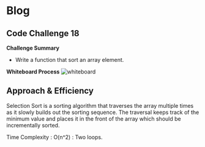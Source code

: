 # Blog
## Code Challenge 18

**Challenge Summary**

* Write a function that sort an array element.

**Whiteboard Process**
![whiteboard](https://am3pap003files.storage.live.com/y4mx4o_cQP5F_0hYxpa2OMedzZztkunjhtkf-yjUCJ6bkzucQIdJwMgFQFG1ctaoovz2DOE6vhyWuaqfkR5jNfluzHxXJfFXr3y7bGibafAXqd5sj7ZKy4Za7NPQBOnj08Odi579_Q4hZUFW3ONVMggWXyfWamNQeIkH6UGqzzscO25p4RVKUZY7wFhXHrazKc8pz-yOniJ6Pc2hva1dOSzGg/code%20challenge%2026.png?psid=1&width=1526&height=709)

## Approach & Efficiency


Selection Sort is a sorting algorithm that traverses the array multiple times as it slowly builds out the sorting sequence. The traversal keeps track of the minimum value and places it in the front of the array which should be incrementally sorted.

Time Complexity :  O(n^2) : Two loops.
